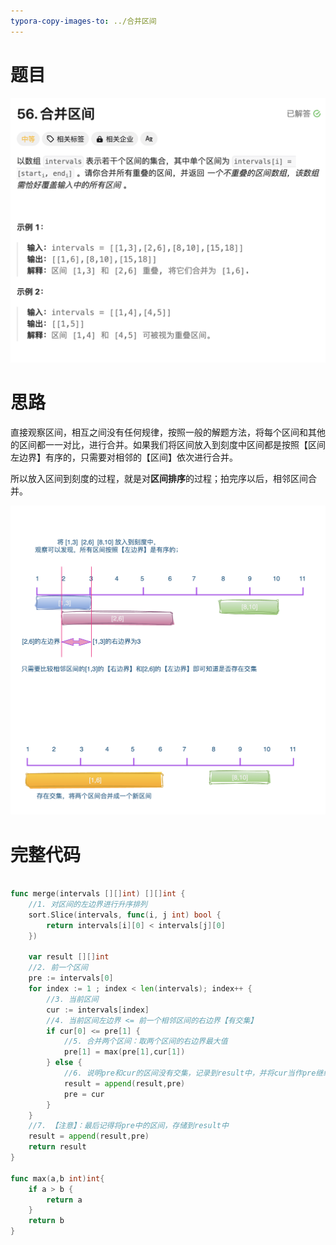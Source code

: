 ```yaml
---
typora-copy-images-to: ../合并区间
---
```


# 题目

![](./image-20231117180053286.png)



# 思路

直接观察区间，相互之间没有任何规律，按照一般的解题方法，将每个区间和其他的区间都一一对比，进行合并。如果我们将区间放入到刻度中区间都是按照【区间左边界】有序的，只需要对相邻的【区间】依次进行合并。

所以放入区间到刻度的过程，就是对**区间排序**的过程；拍完序以后，相邻区间合并。

![](./image-20231117180028925.png)



# 完整代码

```Go

func merge(intervals [][]int) [][]int {
  	//1. 对区间的左边界进行升序排列
    sort.Slice(intervals, func(i, j int) bool {
		return intervals[i][0] < intervals[j][0]
	})
  	
    var result [][]int
  	//2. 前一个区间
    pre := intervals[0] 
    for index := 1 ; index < len(intervals); index++ {
      	//3. 当前区间
        cur := intervals[index] 
        //4. 当前区间左边界 <= 前一个相邻区间的右边界【有交集】
        if cur[0] <= pre[1] {
          	//5. 合并两个区间：取两个区间的右边界最大值
            pre[1] = max(pre[1],cur[1]) 
        } else { 
          	//6. 说明pre和cur的区间没有交集，记录到result中，并将cur当作pre继续比较
            result = append(result,pre)
            pre = cur
        }
    }
  	//7. 【注意】：最后记得将pre中的区间，存储到result中
    result = append(result,pre)
    return result
}

func max(a,b int)int{
    if a > b {
        return a
    }
    return b
}
```

